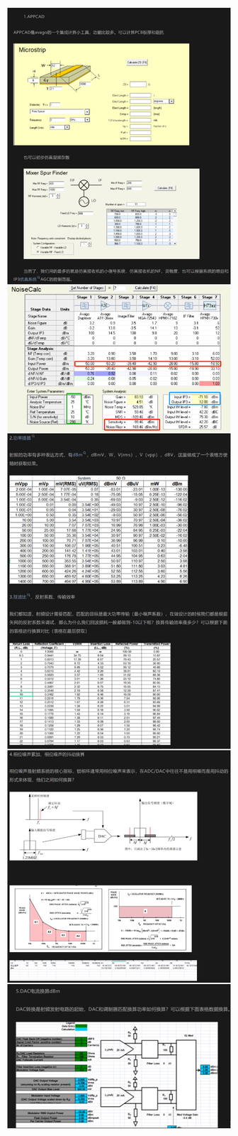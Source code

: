 ![](https://raw.githubusercontent.com/LeroyK111/pictureBed/master/20250311171213.png)
![](https://raw.githubusercontent.com/LeroyK111/pictureBed/master/20250311171226.png)
![](https://raw.githubusercontent.com/LeroyK111/pictureBed/master/20250311171242.png)
![](https://raw.githubusercontent.com/LeroyK111/pictureBed/master/20250311171258.png)
![](https://raw.githubusercontent.com/LeroyK111/pictureBed/master/20250311171431.png)







